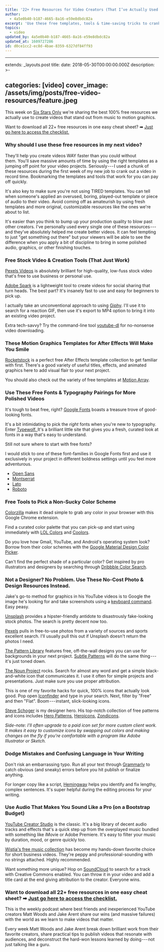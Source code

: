 ```yaml
---
title: '22+ Free Resources for Video Creators (That I’ve Actually Used to Save Time)'
author:
  - 4a5e0b40-b187-4665-8a16-e59e8dbdc82a
excerpt: 'Use these free templates, tools & time-saving tricks to crank out professional looking videos in a fraction of the time.'
topics:
  - video
updated_by: 4a5e0b40-b187-4665-8a16-e59e8dbdc82a
updated_at: 1609727286
id: d0ce1cc2-ec8d-4bae-8359-6327df84ff93
---
```

---
extends: _layouts.post
title: 
date: 2018-05-30T00:00:00.000Z
description: >-
  
categories: [video]
cover_image: /assets/img/posts/free-video-resources/feature.jpeg
---

This week on [Six Stars Only](http://sixstarsonly.com/) we're sharing the best 100% free resources we actually use to create videos that stand out from music to motion graphics.

Want to download all 22+ free resources in one easy cheat sheet? ➡ [Just go here to access the checklist.](https://www.getdrip.com/forms/718284658/submissions/new)

### Why should I use these free resources in my next video?

They'll help you create videos WAY faster than you could without them. You'll save massive amounts of time by using the right templates as a jumping off point for your video projects. Seriously --- I used a chunk of these resources during the first week of my new job to crank out a video in record time. Bookmarking the templates and tools that work for you can pay off quickly.

It's also key to make sure you're not using TIRED templates. You can tell when someone's applied an overused, boring, played-out template or piece of audio to their video. Avoid coming off as amateurish by using fresh templates and more original, customizable resources like the ones we're about to list.

It's easier than you think to bump up your production quality to blow past other creators. I've personally used every single one of these resources --- and they've absolutely helped me create better videos. It can feel tempting to just "get something out there" but your viewers will be able to see the difference when you apply a bit of discipline to bring in some polished audio, graphics, or other finishing touches.

### Free Stock Video & Creation Tools (That Just Work)

[Pexels Videos](https://videos.pexels.com/) is absolutely brilliant for high-quality, low-fuss stock video that's free to use business or personal use.

[Adobe Spark](https://spark.adobe.com/) is a lightweight tool to create videos for social sharing that turn heads. The best part? It's insanely fast to use and easy for beginners to pick up.

I actually take an unconventional approach to using [Giphy](https://giphy.com/). I'll use it to search for a reaction GIF, then use it's export to MP4 option to bring it into an existing video project.

Extra tech-savvy? Try the command-line tool [youtube-dl](https://rg3.github.io/youtube-dl/) for no-nonsense video downloading.

### These Motion Graphics Templates for After Effects Will Make You Smile

[Rocketstock](https://www.rocketstock.com/free-after-effects-templates/) is a perfect free After Effects template collection to get familiar with first. There's a good variety of useful titles, effects, and animated graphics here to add visual flair to your next project.

You should also check out the variety of free templates at [Motion Array](https://motionarray.com/browse/free?categories=free).

### Use These Free Fonts & Typography Pairings for More Polished Videos

It's tough to beat free, right? [Google Fonts](https://fonts.google.com/) boasts a treasure trove of good-looking fonts.

It's a bit intimidating to pick the *right* fonts when you're new to typography. Enter [Typewolf. ](https://www.typewolf.com/google-fonts)It's a brilliant little site that gives you a fresh, curated look at fonts in a way that's easy to understand.

Still not sure where to start with free fonts?

I would stick to one of these font-families in Google Fonts first and use it exclusively in your project in different boldness settings until you feel more adventurous.

- [Open Sans](https://fonts.google.com/specimen/Open+Sans)
- [Montserrat](https://fonts.google.com/specimen/Montserrat)
- [Lato](https://fonts.google.com/specimen/Lato)
- [Roboto](https://fonts.google.com/specimen/Roboto)

### Free Tools to Pick a Non-Sucky Color Scheme

[Colorzilla](http://www.colorzilla.com/chrome/) makes it dead simple to grab any color in your browser with this Google Chrome extension.

Find a curated color palette that you can pick-up and start using immediately with [LOL Colors](https://www.webdesignrankings.com/resources/lolcolors/) and [Coolors](https://coolors.co/).

Do you love how Gmail, YouTube, and Android's operating system look? Borrow from their color schemes with the [Google Material Design Color Picker](https://material.io/design/color/#tools-for-picking-colors).

Can't find the perfect shade of a particular color? Get inspired by pro illustrators and designers by searching through [Dribbble Color Search](https://dribbble.com/colors/2516c7?percent=30).

### Not a Designer? No Problem. Use These No-Cost Photo & Design Resources Instead.

Jake's go-to method for graphics in his YouTube videos is to Google the image he's looking for and take screenshots using a [keyboard command](https://www.hongkiat.com/blog/making-fast-screen-captures-in-windows-and-mac/). Easy peasy.

[Unsplash](https://unsplash.com/) provides a hipster-friendly antidote to disastrously fake-looking stock photos. The search is pretty decent now too.

[Pexels](https://www.pexels.com/) pulls in free-to-use photos from a variety of sources and sports excellent search. I'll usually pull this out if Unsplash doesn't return the photos I need.

[The Pattern Library](http://thepatternlibrary.com/) features free, off-the-wall designs you can use for backgrounds in your next project. [Subtle Patterns](https://www.toptal.com/designers/subtlepatterns/) will do the same thing --- it's just toned down.

[The Noun Project](https://thenounproject.com/) rocks. Search for almost any word and get a simple black-and-white icon that communicates it. I use it often for simple projects and presentations. Just make sure you use proper attribution.

This is one of my favorite hacks for quick, 100% icons that actually look good. Pop open [Iconfinder](https://www.iconfinder.com/search/?q=food&style=flat&price=free) and type in your search. Next, filter by "Free" and then "Flat". Boom --- instant, slick-looking icons.

[Steve Schoger](https://twitter.com/steveschoger) is my designer hero. His top-notch collection of free patterns and icons includes [Hero Patterns](http://www.heropatterns.com/), [Heroicons](http://www.heroicons.com/), [Zondicons](http://www.zondicons.com/).

_Side-note: I'll often upgrade to a paid icon set for more custom client work. It makes it easy to customize icons by swapping out colors and making changes on the fly if you're comfortable with a program like Adobe Illustrator or Sketch._

### Dodge Mistakes and Confusing Language in Your Writing

Don't risk an embarrassing typo. Run all your text through [Grammarly](https://www.grammarly.com/) to catch obvious (and sneaky) errors before you hit publish or finalize anything.

For longer copy like a script, [Hemingway](http://www.hemingwayapp.com/) helps you identify and fix lengthy, complex sentences. It's super helpful during the editing process for your writing.

### Use Audio That Makes You Sound Like a Pro (on a Bootstrap Budget)

[YouTube Creator Studio](https://www.youtube.com/audiolibrary/music) is the classic. It's a big library of decent audio tracks and effects that's a quick step up from the overplayed music bundled with something like iMovie or Adobe Premiere. It's easy to filter your music by duration, mood, or genre quickly too.

[Wistia's free music collection](https://wistia.com/library/music) has become my hands-down favorite choice for short business videos. They're peppy and professional-sounding with no strings attached. Highly recommended.

Want something more unique? Hop on [SoundCloud](https://soundcloud.com/search/sounds?q=hip%20hop&filter.license=to_use_commercially) to search for a track with Creative Commons enabled. You can throw it in your video and add a title card at the end giving attribution to the creator. Everyone wins.

### Want to download all 22+ free resources in one easy cheat sheet? ➡ [Just go here to access the checklist.](https://www.getdrip.com/forms/718284658/submissions/new)

This is the weekly podcast where best friends and inexperienced YouTube creators Matt Woods and Jake Arent share our wins (and massive failures) with the world as we learn to make videos that matter.

Every week Matt Woods and Jake Arent break down brilliant work from their favorite creators, share practical tips to publish videos that resonate with audiences, and deconstruct the hard-won lessons learned by doing --- not just talking like a guru.